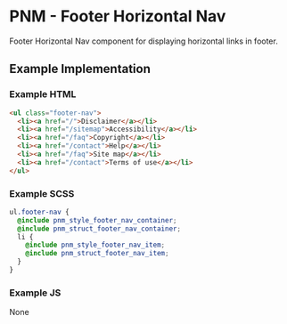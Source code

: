 # PNM - Footer Horizontal Nav

Footer Horizontal Nav component for displaying horizontal links in footer.

## Example Implementation

### Example HTML
```html
<ul class="footer-nav">
  <li><a href="/">Disclaimer</a></li>
  <li><a href="/sitemap">Accessibility</a></li>
  <li><a href="/faq">Copyright</a></li>
  <li><a href="/contact">Help</a></li>
  <li><a href="/faq">Site map</a></li>
  <li><a href="/contact">Terms of use</a></li>
</ul>
```

### Example SCSS
```scss
ul.footer-nav {
  @include pnm_style_footer_nav_container;
  @include pnm_struct_footer_nav_container;
  li {
    @include pnm_style_footer_nav_item;
    @include pnm_struct_footer_nav_item;
  }
}
```

### Example JS
None
